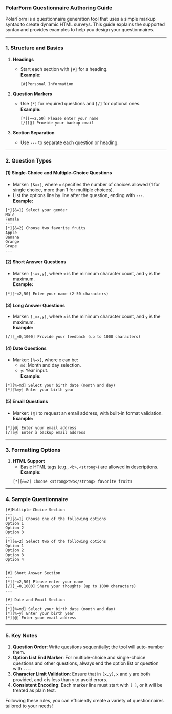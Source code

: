 ### **PolarForm Questionnaire Authoring Guide**

PolarForm is a questionnaire generation tool that uses a simple markup syntax to create dynamic HTML surveys. This guide explains the supported syntax and provides examples to help you design your questionnaires.

---

### **1. Structure and Basics**

1. **Headings**  
   - Start each section with `[#]` for a heading.   
     **Example:**
     ```
     [#]Personal Information
     ```

2. **Question Markers**  
   - Use `[*]` for required questions and `[/]` for optional ones.  
   **Example:**
     ```
     [*][~=2,50] Please enter your name
     [/][@] Provide your backup email
     ```

3. **Section Separation**  
   - Use `---` to separate each question or heading.

---

### **2. Question Types**

#### **(1) Single-Choice and Multiple-Choice Questions**
- Marker: `[&=x]`, where `x` specifies the number of choices allowed (1 for single choice, more than 1 for multiple choices).  
- List the options line by line after the question, ending with `---`.  
**Example:**
```
[*][&=1] Select your gender
Male
Female
---
[*][&=2] Choose two favorite fruits
Apple
Banana
Orange
Grape
---
```

#### **(2) Short Answer Questions**
- Marker: `[~=x,y]`, where `x` is the minimum character count, and `y` is the maximum.  
**Example:**
```
[*][~=2,50] Enter your name (2–50 characters)
```

#### **(3) Long Answer Questions**
- Marker: `[_=x,y]`, where `x` is the minimum character count, and `y` is the maximum.  
**Example:**
```
[/][_=0,1000] Provide your feedback (up to 1000 characters)
```

#### **(4) Date Questions**
- Marker: `[%=x]`, where `x` can be:  
  - `md`: Month and day selection.  
  - `y`: Year input.  
**Example:**
```
[*][%=md] Select your birth date (month and day)
[*][%=y] Enter your birth year
```

#### **(5) Email Questions**
- Marker: `[@]` to request an email address, with built-in format validation.  
**Example:**
```
[*][@] Enter your email address
[/][@] Enter a backup email address
```

---

### **3. Formatting Options**

1. **HTML Support**  
   - Basic HTML tags (e.g., `<b>`, `<strong>`) are allowed in descriptions.  
   **Example:**
   ```
   [*][&=2] Choose <strong>two</strong> favorite fruits
   ```

---

### **4. Sample Questionnaire**

```
[#]Multiple-Choice Section
---
[*][&=1] Choose one of the following options
Option 1
Option 2
Option 3
---
[*][&=2] Select two of the following options
Option 1
Option 2
Option 3
Option 4
---

[#] Short Answer Section
---
[*][~=2,50] Please enter your name
[/][_=0,1000] Share your thoughts (up to 1000 characters)
---

[#] Date and Email Section
---
[*][%=md] Select your birth date (month and day)
[*][%=y] Enter your birth year
[*][@] Enter your email address
```

---

### **5. Key Notes**

1. **Question Order**: Write questions sequentially; the tool will auto-number them.  
2. **Option List End Marker**: For multiple-choice and single-choice questions and other questions, always end the option list or question with `---`.  
3. **Character Limit Validation**: Ensure that in `[x,y]`, `x` and `y` are both provided, and `x` is less than `y` to avoid errors.  
4. **Consistent Encoding**: Each marker line must start with `[ ]`, or it will be treated as plain text.

Following these rules, you can efficiently create a variety of questionnaires tailored to your needs!